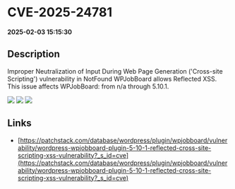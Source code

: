 # CVE-2025-24781

**2025-02-03 15:15:30**

## Description
Improper Neutralization of Input During Web Page Generation ('Cross-site Scripting') vulnerability in NotFound WPJobBoard allows Reflected XSS. This issue affects WPJobBoard: from n/a through 5.10.1.

![](https://img.shields.io/static/v1?label=Score&message=7.1&color=red)
![](https://img.shields.io/static/v1?label=Severity&message=HIGH&color=red)
![](https://img.shields.io/static/v1?label=CWE&message=XSS&color=green)

## Links
- [https://patchstack.com/database/wordpress/plugin/wpjobboard/vulnerability/wordpress-wpjobboard-plugin-5-10-1-reflected-cross-site-scripting-xss-vulnerability?_s_id=cve](https://patchstack.com/database/wordpress/plugin/wpjobboard/vulnerability/wordpress-wpjobboard-plugin-5-10-1-reflected-cross-site-scripting-xss-vulnerability?_s_id=cve)
